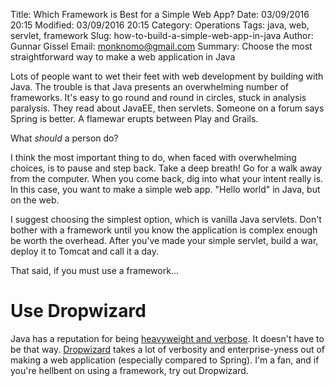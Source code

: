 Title: Which Framework is Best for a Simple Web App?
Date: 03/09/2016 20:15
Modified: 03/09/2016 20:15
Category: Operations
Tags: java, web, servlet, framework
Slug: how-to-build-a-simple-web-app-in-java
Author: Gunnar Gissel
Email: monknomo@gmail.com
Summary: Choose the most straightforward way to make a web application in Java


Lots of people want to wet their feet with web development by building with Java.  The trouble is that Java presents an overwhelming number of frameworks.  It's easy to go round and round in circles, stuck in analysis paralysis.  They read about JavaEE, then servlets.  Someone on a forum says Spring is better.  A flamewar erupts between Play and Grails.

What *should* a person do?

I think the most important thing to do, when faced with overwhelming choices, is to pause and step back. Take a deep breath!  Go for a walk away from the computer.  When you come back, dig into what your intent really is.  In this case, you want to make a simple web app.  "Hello world" in Java, but on the web.

I suggest choosing the simplest option, which is vanilla Java servlets.  Don't bother with a framework until you know the application is complex enough be worth the overhead.  After you've made your simple servlet, build a war, deploy it to Tomcat and call it a day.

That said, if you must use a framework...

Use Dropwizard
=================

Java has a reputation for being [heavyweight and verbose](https://github.com/EnterpriseQualityCoding/FizzBuzzEnterpriseEdition).  It doesn't have to be that way.  [Dropwizard](https://www.dropwizard.io/) takes a lot of verbosity and enterprise-yness out of making a web application (especially compared to Spring).  I'm a fan, and if you're hellbent on using a framework, try out Dropwizard.